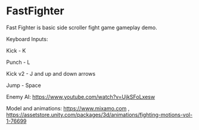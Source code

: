 # FastFighter
 Fast Fighter is basic side scroller fight game gameplay demo.
 
 Keyboard Inputs:
 
 Kick - K
 
 Punch - L
 
 Kick v2 - J and up and down arrows
 
 Jump - Space
 
 Enemy AI: https://www.youtube.com/watch?v=UjkSFoLxesw
 
 Model and animations: https://www.mixamo.com , https://assetstore.unity.com/packages/3d/animations/fighting-motions-vol-1-76699
 
